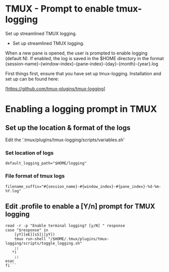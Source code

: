 # TMUX - Prompt to enable tmux-logging

Set up streamlined TMUX logging.

- Set up streamlined TMUX logging.

When a new pane is opened, the user is prompted to enable logging (default N). If enabled, the log is saved in the $HOME directory in the format {session-name}-{window-index}-{pane-index}-{day}-{month}-{year}.log

First things first, ensure that you have set up tmux-logging. Installation and set up can be found here: 

[https://github.com/tmux-plugins/tmux-logging]

# Enabling a logging prompt in TMUX


## Set up the location & format of the logs 

Edit the '.tmux/plugins/tmux-logging/scripts/variables.sh'


### Set location of logs
```default_logging_path="$HOME/logging"```

### File format of tmux logs
```filename_suffix="#{session_name}-#{window_index}-#{pane_index}-%d-%m-%Y.log"```

## Edit .profile to enable a [Y/n] prompt for TMUX logging

```if [ "$TMUX" ] ; then
read -r -p "Enable terminal logging? [y/N] " response
case "$response" in
    [yY][eE][sS]|[yY])
    tmux run-shell "/$HOME/.tmux/plugins/tmux-logging/scripts/toggle_logging.sh"
    ;;
   *)
    ;;
esac
fi```
